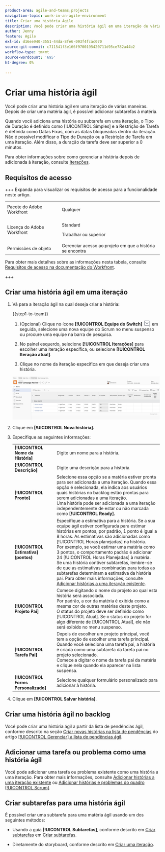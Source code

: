 ```yaml
---
product-area: agile-and-teams;projects
navigation-topic: work-in-an-agile-environment
title: Criar uma história Agile
description: Você pode criar uma história ágil em uma iteração de várias maneiras. Depois de criar uma matéria ágil, é possível adicionar subtarefas à matéria.
author: Jenny
feature: Agile
exl-id: d16ee940-3551-44da-8fe6-093f4fcac070
source-git-commit: c711541f3e166f9700195420711d95ce782a44b2
workflow-type: tm+mt
source-wordcount: '695'
ht-degree: 0%

---
```


# Criar uma história ágil

Você pode criar uma história ágil em uma iteração de várias maneiras. Depois de criar uma matéria ágil, é possível adicionar subtarefas à matéria.

Quando você adiciona uma história ou subtarefa em uma iteração, o Tipo de Duração é definido como [!UICONTROL Simples] e a Restrição de Tarefa é definida como Datas Fixas, com as datas bloqueadas dentro da iteração. Não é possível modificar o Tipo de Duração ou a Restrição de Tarefa em uma iteração. Além disso, a duração da tarefa deve ser superior a 0 minutos.

Para obter informações sobre como gerenciar a história depois de adicionada à iteração, consulte [Iterações](../../agile/use-scrum-in-an-agile-team/iterations/iterations.md).

## Requisitos de acesso

+++ Expanda para visualizar os requisitos de acesso para a funcionalidade neste artigo.

<table style="table-layout:auto"> 
 <col> 
 </col> 
 <col> 
 </col> 
 <tbody> 
  <tr> 
   <td role="rowheader">Pacote do Adobe Workfront</td> 
   <td> <p>Qualquer</p> </td> 
  </tr> 
  <tr> 
   <td role="rowheader">Licença do Adobe Workfront</td> 
   <td> <p>Standard</p> 
   <p>Trabalhar ou superior</p> </td> 
  </tr>
  <tr> 
   <td role="rowheader">Permissões de objeto</td> 
   <td>Gerenciar acesso ao projeto em que a história se encontra </td> 
  </tr> 
 </tbody> 
</table>

Para obter mais detalhes sobre as informações nesta tabela, consulte [Requisitos de acesso na documentação do Workfront](/help/quicksilver/administration-and-setup/add-users/access-levels-and-object-permissions/access-level-requirements-in-documentation.md).

+++

## Criar uma história ágil em uma iteração

1. Vá para a iteração ágil na qual deseja criar a história:

   {{step1-to-team}}

   1. (Opcional) Clique no ícone **[!UICONTROL Equipe do Switch]** ![Ícone da equipe do Switch](assets/switch-team-icon.png), em seguida, selecione uma nova equipe do Scrum no menu suspenso ou procure uma equipe na barra de pesquisa.

   1. No painel esquerdo, selecione **[!UICONTROL Iterações]** para escolher uma iteração específica, ou selecione **[!UICONTROL Iteração atual]**.
   1. Clique no nome da iteração específica em que deseja criar uma história.

   ![Adicionar nova história à iteração](assets/iteration-stories-list.png)

1. Clique em **[!UICONTROL Nova história].**
1. Especifique as seguintes informações:

   <table style="table-layout:auto">
    <col>
    <col>
    <tbody>
     <tr>
      <td role="rowheader"><strong>[!UICONTROL Nome da História]</strong></td>
      <td>Digite um nome para a história.</td>
     </tr>
     <tr>
      <td role="rowheader"><strong>[!UICONTROL Descrição]</strong></td>
      <td>Digite uma descrição para a história.</td>
     </tr>
     <tr>
      <td role="rowheader"><strong>[!UICONTROL Pronto]</strong></td>
      <td>Selecione essa opção se a matéria estiver pronta para ser adicionada a uma iteração. Quando essa opção é selecionada, ela indica aos usuários quais histórias no backlog estão prontas para serem adicionadas a uma iteração.<br>Uma história pode ser adicionada a uma iteração independentemente de estar ou não marcada como <strong>[!UICONTROL Ready].</strong></td>
     </tr>
     <tr>
      <td role="rowheader"><strong>[!UICONTROL Estimativa] (pontos)</strong></td>
      <td>Especifique a estimativa para a história. Se a sua equipe ágil estiver configurada para estimar histórias em pontos, por padrão, 1 ponto é igual a 8 horas. As estimativas são adicionadas como [!UICONTROL Horas planejadas] na história.<br>Por exemplo, se você estimar uma matéria como 3 pontos, o comportamento padrão é adicionar 24 [!UICONTROL Horas Planejadas] à matéria.<br>Se uma história contiver subtarefas, lembre-se de que as estimativas combinadas para todas as subtarefas determinam a estimativa da história pai. Para obter mais informações, consulte <a href="../../agile/use-scrum-in-an-agile-team/iterations/add-stories-to-existing-iteration.md" class="MCXref xref">Adicionar histórias a uma iteração existente</a>.</td>
     </tr>
     <tr>
      <td role="rowheader"><strong>[!UICONTROL Projeto Pai]</strong></td>
      <td>Comece digitando o nome do projeto ao qual esta história será associada.<br>Por padrão, a cor da matéria é exibida como a mesma cor de outras matérias deste projeto.<br>O status do projeto deve ser definido como [!UICONTROL Atual]. Se o status do projeto for algo diferente de [!UICONTROL Atual], ele não será exibido no menu suspenso.</td>
     </tr>
     <tr>
      <td role="rowheader"><strong>[!UICONTROL Tarefa Pai]</strong></td>
      <td>Depois de escolher um projeto principal, você tem a opção de escolher uma tarefa principal. Quando você seleciona uma tarefa pai, a história é criada como uma subtarefa da tarefa pai no projeto selecionado.<br>Comece a digitar o nome da tarefa pai da matéria e clique nela quando ela aparecer na lista suspensa.</td>
     </tr>
     <tr>
      <td role="rowheader"><strong>[!UICONTROL Forms Personalizado]</strong></td>
      <td>Selecione qualquer formulário personalizado para adicionar à história.</td>
     </tr>
    </tbody>
   </table>

1. Clique em **[!UICONTROL Salvar história]**.

## Criar uma história ágil no backlog

Você pode criar uma história ágil a partir da lista de pendências ágil, conforme descrito na seção [Criar novas histórias na lista de pendências](../../agile/work-in-an-agile-environment/manage-the-agile-backlog.md#creating-new-stories) do artigo [[!UICONTROL Gerenciar] a lista de pendências ágil](../../agile/work-in-an-agile-environment/manage-the-agile-backlog.md).

## Adicionar uma tarefa ou problema como uma história ágil

Você pode adicionar uma tarefa ou problema existente como uma história a uma iteração. Para obter mais informações, consulte [Adicionar histórias a uma iteração existente](../../agile/use-scrum-in-an-agile-team/iterations/add-stories-to-existing-iteration.md) ou [Adicionar histórias e problemas do quadro [!UICONTROL Scrum]](../../agile/use-scrum-in-an-agile-team/scrum-board/add-story-from-scrum-board.md).

## Criar subtarefas para uma história ágil

É possível criar uma subtarefa para uma matéria ágil usando um dos seguintes métodos:

* Usando a guia **[!UICONTROL Subtarefas]**, conforme descrito em [Criar subtarefas](../../manage-work/tasks/create-tasks/create-subtasks.md#creating-subtasks) em [Criar subtarefas](../../manage-work/tasks/create-tasks/create-subtasks.md).

* Diretamente do storyboard, conforme descrito em [Criar uma iteração](../../agile/use-scrum-in-an-agile-team/iterations/create-an-iteration.md).
